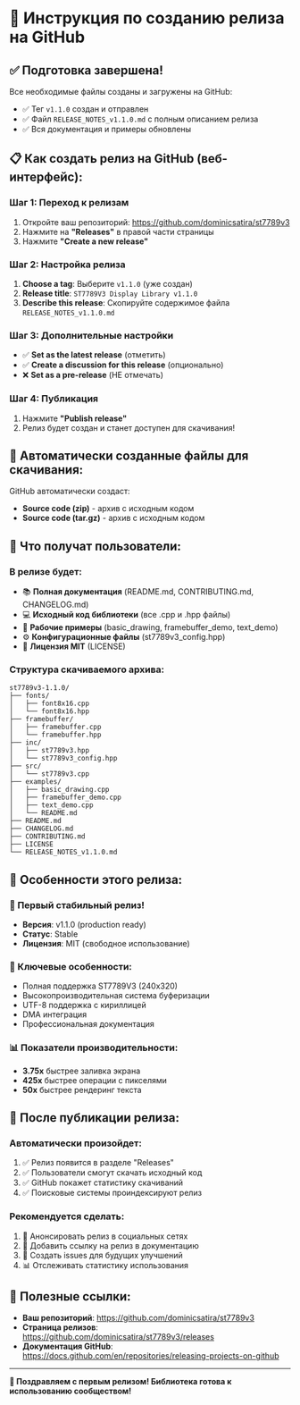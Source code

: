 # 🚀 Инструкция по созданию релиза на GitHub

## ✅ Подготовка завершена!

Все необходимые файлы созданы и загружены на GitHub:
- ✅ Тег `v1.1.0` создан и отправлен
- ✅ Файл `RELEASE_NOTES_v1.1.0.md` с полным описанием релиза
- ✅ Вся документация и примеры обновлены

## 📋 Как создать релиз на GitHub (веб-интерфейс):

### Шаг 1: Переход к релизам
1. Откройте ваш репозиторий: https://github.com/dominicsatira/st7789v3
2. Нажмите на **"Releases"** в правой части страницы
3. Нажмите **"Create a new release"**

### Шаг 2: Настройка релиза
1. **Choose a tag**: Выберите `v1.1.0` (уже создан)
2. **Release title**: `ST7789V3 Display Library v1.1.0`
3. **Describe this release**: Скопируйте содержимое файла `RELEASE_NOTES_v1.1.0.md`

### Шаг 3: Дополнительные настройки
- ✅ **Set as the latest release** (отметить)
- ✅ **Create a discussion for this release** (опционально)
- ❌ **Set as a pre-release** (НЕ отмечать)

### Шаг 4: Публикация
1. Нажмите **"Publish release"**
2. Релиз будет создан и станет доступен для скачивания!

## 📁 Автоматически созданные файлы для скачивания:

GitHub автоматически создаст:
- **Source code (zip)** - архив с исходным кодом
- **Source code (tar.gz)** - архив с исходным кодом

## 🎯 Что получат пользователи:

### В релизе будет:
- 📚 **Полная документация** (README.md, CONTRIBUTING.md, CHANGELOG.md)
- 💻 **Исходный код библиотеки** (все .cpp и .hpp файлы)
- 🧪 **Рабочие примеры** (basic_drawing, framebuffer_demo, text_demo)
- ⚙️ **Конфигурационные файлы** (st7789v3_config.hpp)
- 📝 **Лицензия MIT** (LICENSE)

### Структура скачиваемого архива:
```
st7789v3-1.1.0/
├── fonts/
│   ├── font8x16.cpp
│   └── font8x16.hpp
├── framebuffer/
│   ├── framebuffer.cpp
│   └── framebuffer.hpp
├── inc/
│   ├── st7789v3.hpp
│   └── st7789v3_config.hpp
├── src/
│   └── st7789v3.cpp
├── examples/
│   ├── basic_drawing.cpp
│   ├── framebuffer_demo.cpp
│   ├── text_demo.cpp
│   └── README.md
├── README.md
├── CHANGELOG.md
├── CONTRIBUTING.md
├── LICENSE
└── RELEASE_NOTES_v1.1.0.md
```

## 🌟 Особенности этого релиза:

### 🎉 Первый стабильный релиз!
- **Версия**: v1.1.0 (production ready)
- **Статус**: Stable
- **Лицензия**: MIT (свободное использование)

### 🚀 Ключевые особенности:
- Полная поддержка ST7789V3 (240x320)
- Высокопроизводительная система буферизации
- UTF-8 поддержка с кириллицей
- DMA интеграция
- Профессиональная документация

### 📊 Показатели производительности:
- **3.75x** быстрее заливка экрана
- **425x** быстрее операции с пикселями  
- **50x** быстрее рендеринг текста

## 📧 После публикации релиза:

### Автоматически произойдет:
1. ✅ Релиз появится в разделе "Releases"
2. ✅ Пользователи смогут скачать исходный код
3. ✅ GitHub покажет статистику скачиваний
4. ✅ Поисковые системы проиндексируют релиз

### Рекомендуется сделать:
1. 📢 Анонсировать релиз в социальных сетях
2. 📝 Добавить ссылку на релиз в документацию
3. 🎯 Создать issues для будущих улучшений
4. 📊 Отслеживать статистику использования

## 🔗 Полезные ссылки:

- **Ваш репозиторий**: https://github.com/dominicsatira/st7789v3
- **Страница релизов**: https://github.com/dominicsatira/st7789v3/releases
- **Документация GitHub**: https://docs.github.com/en/repositories/releasing-projects-on-github

---

**🎊 Поздравляем с первым релизом! Библиотека готова к использованию сообществом!**

